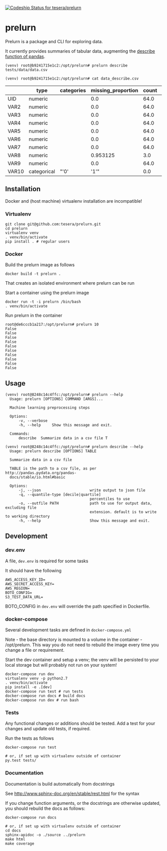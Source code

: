 [ ![Codeship Status for tesera/prelurn](https://codeship.com/projects/5fe1ee30-0697-0134-b6bc-266f0864d803/status?branch=master)](https://codeship.com/projects/154750)

# prelurn

Prelurn is a package and CLI for exploring data.

It currently provides summaries of tabular data, augmenting the [describe
function of pandas](max.pandas.pydata.org/pandas-docs/stable/generated/pandas.DataFrame.describe.html).

```
(venv) root@b9241715e1c2:/opt/prelurn# prelurn describe tests/data/data.csv

(venv) root@b9241715e1c2:/opt/prelurn# cat data_describe.csv

```

||type|categories|missing_proportion|count|unique|top|freq|mean|std|min|10%|20%|30%|40%|50%|60%|70%|80%|90%|max|
|---|---|---|---|---|---|---|---|---|---|---|---|---|---|---|---|---|---|---|---|---|
|UID|numeric||0.0|64.0||||257.09375|79.36168335988272|106.0|145.9|184.6|211.9|234.60000000000002|257.5|281.4|309.19999999999993|346.6|359.7|373.0|
|VAR2|numeric||0.0|64.0||||0.201531991390625|0.07087738465807435|0.108853503|0.13695698950000001|0.15321989400000002|0.16363511890000002|0.1732312022|0.1840266945|0.1953042124|0.21185764439999996|0.2354144256|0.2847120188|0.5441622070000001|
|VAR3|numeric||0.0|64.0||||0.0|0.0|0.0|0.0|0.0|0.0|0.0|0.0|0.0|0.0|0.0|0.0|0.0|
|VAR4|numeric||0.0|64.0||||0.421875|0.4977628523130841|0.0|0.0|0.0|0.0|0.0|0.0|1.0|1.0|1.0|1.0|1.0|
|VAR5|numeric||0.0|64.0||||0.234375|0.42695628191498325|0.0|0.0|0.0|0.0|0.0|0.0|0.0|0.0|1.0|1.0|1.0|
|VAR6|numeric||0.0|64.0||||0.109375|0.3145764348029479|0.0|0.0|0.0|0.0|0.0|0.0|0.0|0.0|0.0|0.7000000000000028|1.0|
|VAR7|numeric||0.0|64.0||||0.078125|0.27048970875004197|0.0|0.0|0.0|0.0|0.0|0.0|0.0|0.0|0.0|0.0|1.0|
|VAR8|numeric||0.953125|3.0||||1.0|1.0|0.0|0.2|0.4|0.6|0.8|1.0|1.2|1.4|1.6|1.8|2.0|
|VAR9|numeric||0.0|64.0||||0.03125|0.17536809360305042|0.0|0.0|0.0|0.0|0.0|0.0|0.0|0.0|0.0|0.0|1.0|
|VAR10|categorical|"'0'|'1'"|0.0|64|2|'0'|61||||||||||||||


## Installation

Docker and (host machine) virtualenv installation are incompatible!

### Virtualenv
```
git clone git@github.com:tesera/prelurn.git
cd prelurn
virtualenv venv
. venv/bin/activate
pip install . # regular users
```

### Docker

Build the prelurn image as follows

```
docker build -t prelurn .
```

That creates an isolated environment where prelurn can be run

Start a container using the prelurn image

```
docker run -t -i prelurn /bin/bash
. venv/bin/activate
```

Run prelurn in the container

```
root@de6cccb1a217:/opt/prelurn# prelurn 10
False
False
False
False
False
False
False
False
False
False
```

## Usage

```
(venv) root@8248c14c4ffc:/opt/prelurn# prelurn --help
  Usage: prelurn [OPTIONS] COMMAND [ARGS]...

  Machine learning preprocessing steps

  Options:
      -v, --verbose
      -h, --help     Show this message and exit.

  Commands:
      describe  Summarize data in a csv file T
```

```
(venv) root@8248c14c4ffc:/opt/prelurn# prelurn describe --help
  Usage: prelurn describe [OPTIONS] TABLE

  Summarize data in a csv file

  TABLE is the path to a csv file, as per http://pandas.pydata.org/pandas-
  docs/stable/io.html#basic

  Options:
      -j, --json                      write output to json file
      -q, --quantile-type [decile|quartile]
                                      percentiles to use
      -o, --outfile PATH              path to use for output data, excluding file
                                      extension. default is to write to working directory
      -h, --help                      Show this message and exit.
```

## Development
### dev.env

A file, `dev.env` is required for some tasks

It should have the following

```
AWS_ACCESS_KEY_ID=
AWS_SECRET_ACCESS_KEY=
AWS_REGION=
BOTO_CONFIG=
S3_TEST_DATA_URL=
```

BOTO_CONFIG in `dev.env` will override the path specified in Dockerfile.

### docker-compose

Several development tasks are defined in `docker-compose.yml`

Note - the base directory is mounted to a volume in the container -
/opt/prelurn. This way you do not need to rebuild the image every time you
change a file or requirement.

Start the dev container and setup a venv; the venv will be persisted to your
local storage but will probably not run on your system!

```
docker-compose run dev
virtualenv venv -p python2.7
. venv/bin/activate
pip install -e .[dev]
docker-compose run test # run tests
docker-compose run docs # build docs
docker-compose run dev # run bash
```

### Tests

Any functional changes or additions should be tested. Add a test for your
changes and update old tests, if required.

Run the tests as follows

```
docker-compose run test

# or, if set up with virtualenv outside of container
py.test tests/
```

### Documentation

Documentation is build automatically from docstrings

See http://www.sphinx-doc.org/en/stable/rest.html for the syntax

If you change function arguments, or the docstrings are otherwise updated, you
should rebuild the docs as follows:

```
docker-compose run docs

# or, if set up with virtualenv outside of container
cd docs
sphinx-apidoc -o ./source ../prelurn
make html
make coverage
```
